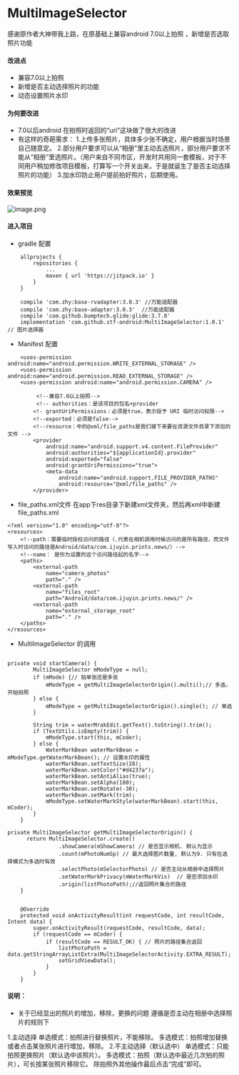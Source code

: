 # MultiImageSelector
感谢原作者大神带我上路，在原基础上兼容android 7.0以上拍照 ，新增是否选取照片功能


#### 改进点
- 兼容7.0以上拍照
- 新增是否主动选择照片的功能
- 动态设置照片水印

#### 为何要改进
 - 7.0以后android 在拍照时返回的“uri”这块做了很大的改进
 - 有这样的奇葩需求：
 1.上传多张照片，具体多少张不确定，用户根据当时场景自己随意定。
 2.部分用户要求可以从“相册”里主动去选照片，部分用户要求不能从“相册”里选照片。（用户来自不同市区，开发时共用同一套模板，对于不同用户稍加修改项目模板，打算写一个开关出来，于是就诞生了是否主动选择照片的功能）
 3.加水印防止用户提前拍好照片，后期使用。

#### 效果预览
![image.png](https://upload-images.jianshu.io/upload_images/5915124-26183ba4b4d7dd46.png?imageMogr2/auto-orient/strip%7CimageView2/2/w/1240)
#### 进入项目
- gradle 配置
```
    allprojects {
		repositories {
			...
			maven { url 'https://jitpack.io' }
		}
	}
   
    compile 'com.zhy:base-rvadapter:3.0.3' //万能适配器
    compile 'com.zhy:base-adapter:3.0.3'  //万能适配器
    compile 'com.github.bumptech.glide:glide:3.7.0'
    implementation 'com.github.stf-android:MultiImageSelector:1.0.1'  // 图片选择器
```
- Manifest 配置
```
    <uses-permission android:name="android.permission.WRITE_EXTERNAL_STORAGE" />
    <uses-permission android:name="android.permission.READ_EXTERNAL_STORAGE" />
    <uses-permission android:name="android.permission.CAMERA" />
          
         <!--兼容7.0以上拍照-->
         <!-- authorities：是该项目的包名+provider
        <!- grantUriPermissions：必须是true，表示授予 URI 临时访问权限-->
        <!--exported：必须是false-->
        <!--resource：中的@xml/file_paths是我们接下来要在资源文件目录下添加的文件 -->
        <provider
            android:name="android.support.v4.content.FileProvider"
            android:authorities="${applicationId}.provider"
            android:exported="false"
            android:grantUriPermissions="true">
            <meta-data
                android:name="android.support.FILE_PROVIDER_PATHS"
                android:resource="@xml/file_paths" />
        </provider>

```
- file_paths.xml文件
在app下res目录下新建xml文件夹，然后再xml中新建 file_paths.xml
```
<?xml version="1.0" encoding="utf-8"?>
<resources>
    <!--path：需要临时授权访问的路径（.代表在相机调用时候访问的是所有路径，而文件写入时访问的路径是Android/data/com.ijuyin.prints.news/）-->
    <!--name： 是你为设置的这个访问路径起的名字-->
    <paths>
        <external-path
            name="camera_photos"
            path="." />
        <external-path
            name="files_root"
            path="Android/data/com.ijuyin.prints.news/" />
        <external-path
            name="external_storage_root"
            path="." />
    </paths>
</resources>
```
- MultiImageSelector 的调用
```

private void startCamera() {
        MultiImageSelector mModeType = null;
        if (mMode) {// 拍单张还是多张
            mModeType = getMultiImageSelectorOrigin().multi();// 多选，开始拍照
        } else {
            mModeType = getMultiImageSelectorOrigin().single(); // 单选
        }

        String trim = waterMrakEdit.getText().toString().trim();
        if (TextUtils.isEmpty(trim)) {
            mModeType.start(this, mCoder);
        } else {
            WaterMarkBean waterMarkBean = mModeType.getWaterMarkBean(); // 设置水印的属性
            waterMarkBean.setTextSize(28);
            waterMarkBean.setColor("#d4237a");
            waterMarkBean.setAntiAlias(true);
            waterMarkBean.setAlpha(180);
            waterMarkBean.setRotate(-30);
            waterMarkBean.setMark(trim);
            mModeType.setWaterMarkStyle(waterMarkBean).start(this, mCoder);
        }
    }

private MultiImageSelector getMultiImageSelectorOrigin() {
      return MultiImageSelector.create()
                .showCamera(mShowCamera) // 是否显示相机. 默认为显示
                .count(mPhotoNumSp) // 最大选择图片数量, 默认为9. 只有在选择模式为多选时有效
                .selectPhoto(mSelectorPhoto) // 是否主动从相册中选择照片
                .setWaterMarkPrivacy(mWaterMarkVis)  // 是否添加水印
                .origin(listPhotoPath);//返回照片集合的路径
    }

   
    @Override
    protected void onActivityResult(int requestCode, int resultCode, Intent data) {
        super.onActivityResult(requestCode, resultCode, data);
        if (requestCode == mCoder) {
            if (resultCode == RESULT_OK) { // 照片的路径集合返回
                listPhotoPath = data.getStringArrayListExtra(MultiImageSelectorActivity.EXTRA_RESULT);
                setGridViewData();
            }
        }
    }
```
 #### 说明：
- 关于已经显出的照片的增加，移除，更换的问题
遵循是否主动在相册中选择照片的规则下

1.主动选择
 单选模式：拍照进行替换照片，不能移除。
 多选模式：拍照增加替换或者点击某张照片进行增加，移除。
2.不主动选择（默认选中）
单选模式：只能拍照更换照片（默认选中该照片）。
多选模式：拍照（默认选中最近几次拍的照片），可长按某张照片移除它。
除拍照外其他操作最后点击“完成”即可。
